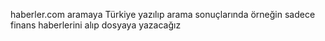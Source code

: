 haberler.com aramaya Türkiye yazılıp arama sonuçlarında 
örneğin sadece finans haberlerini alıp dosyaya yazacağız


